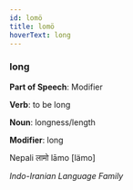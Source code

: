 ```yaml
---
id: lomö
title: lomö
hoverText: long
---
```


### long

**Part of Speech**: Modifier

**Verb**: to be long

**Noun**: longness/length

**Modifier**: long

Nepali लामो lāmo [lämo]

*Indo-Iranian Language Family*